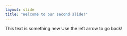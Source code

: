 ```yaml
---
layout: slide
title: "Welcome to our second slide!"
---
```

This text is something new 
Use the left arrow to go back!
